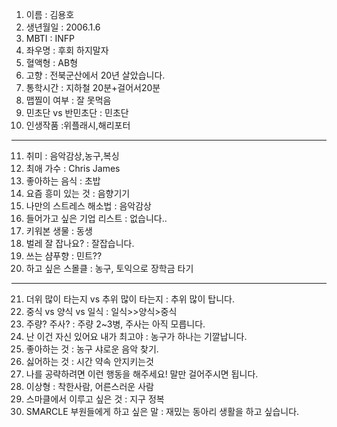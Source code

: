 

1. 이름 : 김용호
2. 생년월일 : 2006.1.6
3. MBTI : INFP
4. 좌우명 : 후회 하지말자
5. 혈액형 : AB형
6. 고향 : 전북군산에서 20년 살았습니다.
7. 통학시간 : 지하철 20분+걸어서20분 
8. 맵찔이 여부 : 잘 못먹음
9. 민초단 vs 반민초단 : 민초단
10. 인생작품 :위플래시,해리포터
---
11. 취미 : 음악감상,농구,복싱
12. 최애 가수 : Chris James
13. 좋아하는 음식 : 초밥
14. 요즘 흥미 있는 것 :  음향기기
15. 나만의 스트레스 해소법 : 음악감상
16. 들어가고 싶은 기업 리스트 : 없습니다..  
17. 키워본 생물 : 동생
18. 벌레 잘 잡나요? : 잘잡습니다.
19. 쓰는 샴푸향 : 민트??
20. 하고 싶은 스몰클 : 농구, 토익으로 장학금 타기 
***
21. 더위 많이 타는지 vs 추위 많이 타는지 : 추위 많이 탑니다.
22. 중식 vs 양식 vs 일식 : 일식>>양식>중식
23. 주량? 주사? : 주량 2~3병, 주사는 아직 모릅니다.
24. 난 이건 자신 있어요 내가 최고야 : 농구가 하나는 기깔납니다.
25. 좋아하는 것 : 농구 샤로운 음악 찾기.
26. 싫어하는 것 : 시간 약속 안지키는것
27. 나를 공략하려면 이런 행동을 해주세요! 말만 걸어주시면 됩니다.
28. 이상형 : 착한사람, 어른스러운 사람
29. 스마클에서 이루고 싶은 것 : 지구 정복 
30. SMARCLE 부원들에게 하고 싶은 말 : 재밌는 동아리 생활을 하고 싶습니다.
